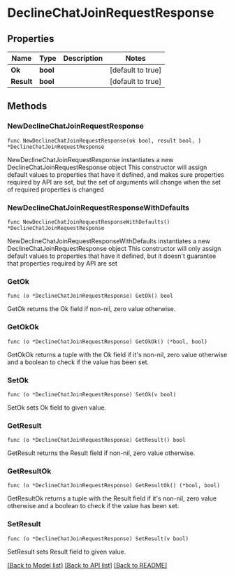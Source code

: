 # DeclineChatJoinRequestResponse

## Properties

Name | Type | Description | Notes
------------ | ------------- | ------------- | -------------
**Ok** | **bool** |  | [default to true]
**Result** | **bool** |  | [default to true]

## Methods

### NewDeclineChatJoinRequestResponse

`func NewDeclineChatJoinRequestResponse(ok bool, result bool, ) *DeclineChatJoinRequestResponse`

NewDeclineChatJoinRequestResponse instantiates a new DeclineChatJoinRequestResponse object
This constructor will assign default values to properties that have it defined,
and makes sure properties required by API are set, but the set of arguments
will change when the set of required properties is changed

### NewDeclineChatJoinRequestResponseWithDefaults

`func NewDeclineChatJoinRequestResponseWithDefaults() *DeclineChatJoinRequestResponse`

NewDeclineChatJoinRequestResponseWithDefaults instantiates a new DeclineChatJoinRequestResponse object
This constructor will only assign default values to properties that have it defined,
but it doesn't guarantee that properties required by API are set

### GetOk

`func (o *DeclineChatJoinRequestResponse) GetOk() bool`

GetOk returns the Ok field if non-nil, zero value otherwise.

### GetOkOk

`func (o *DeclineChatJoinRequestResponse) GetOkOk() (*bool, bool)`

GetOkOk returns a tuple with the Ok field if it's non-nil, zero value otherwise
and a boolean to check if the value has been set.

### SetOk

`func (o *DeclineChatJoinRequestResponse) SetOk(v bool)`

SetOk sets Ok field to given value.


### GetResult

`func (o *DeclineChatJoinRequestResponse) GetResult() bool`

GetResult returns the Result field if non-nil, zero value otherwise.

### GetResultOk

`func (o *DeclineChatJoinRequestResponse) GetResultOk() (*bool, bool)`

GetResultOk returns a tuple with the Result field if it's non-nil, zero value otherwise
and a boolean to check if the value has been set.

### SetResult

`func (o *DeclineChatJoinRequestResponse) SetResult(v bool)`

SetResult sets Result field to given value.



[[Back to Model list]](../README.md#documentation-for-models) [[Back to API list]](../README.md#documentation-for-api-endpoints) [[Back to README]](../README.md)


